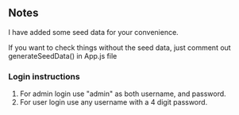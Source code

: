 ## Notes

I have added some seed data for your convenience.

If you want to check things without the seed data, just comment out generateSeedData() in App.js file

### Login instructions

1. For admin login use "admin" as both username, and password.
2. For user login use any username with a 4 digit password.

